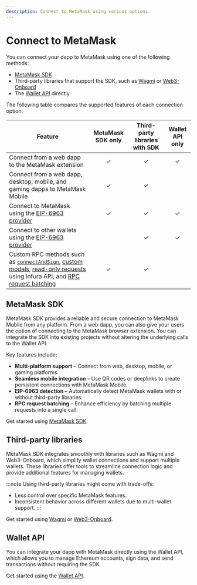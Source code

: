 ```yaml
---
description: Connect to MetaMask using various options.
---
```


# Connect to MetaMask

You can connect your dapp to MetaMask using one of the following methods:

- [MetaMask SDK](metamask-sdk/index.md)
- Third-party libraries that support the SDK, such as [Wagmi](3rd-party-libraries/wagmi.md) or
  [Web3-Onboard](3rd-party-libraries/web3-onboard.md)
- The [Wallet API](wallet-api.md) directly

The following table compares the supported features of each connection option:

| Feature                                                                                                                                                                                                                                                                                            | MetaMask SDK only | Third-party libraries with SDK | Wallet API only |
|----------------------------------------------------------------------------------------------------------------------------------------------------------------------------------------------------------------------------------------------------------------------------------------------------|:-----------------:|:------------------------------:|:---------------:|
| Connect from a web dapp to the MetaMask extension                                                                                                                                                                                                                                                  |         ✓         |               ✓                |        ✓        |
| Connect from a web dapp, desktop, mobile, and gaming dapps to MetaMask Mobile                                                                                                                                                                                                                      |         ✓         |               ✓                |                 |
| Connect to MetaMask using the [EIP-6963 provider](../concepts/wallet-interoperability.md)                                                                                                                                                                                                          |         ✓         |               ✓                |        ✓        |
| Connect to other wallets using the [EIP-6963 provider](../concepts/wallet-interoperability.md)                                                                                                                                                                                                     |                   |               ✓                |        ✓        |
| Custom RPC methods such as [`connectAndSign`](../how-to/sign-data/connect-and-sign.md), [custom modals](../how-to/display/display-custom-modals.md), [read-only requests](../how-to/make-read-only-requests.md) using Infura API, and [RPC request batching](../how-to/batch-json-rpc-requests.md) |         ✓         |               ✓                |                 |

## MetaMask SDK

MetaMask SDK provides a reliable and secure connection to MetaMask Mobile from any platform. From a web dapp, you can also give your users the option of connecting to the MetaMask browser extension. You can integrate the SDK into existing projects without altering the underlying calls to the Wallet API.

Key features include:

- **Multi-platform support** – Connect from web, desktop, mobile, or gaming platforms.
- **Seamless mobile integration** – Use QR codes or deeplinks to create persistent connections with MetaMask Mobile.
- **EIP-6963 detection** – Automatically detect MetaMask wallets with or without third-party libraries.
- **RPC request batching** – Enhance efficiency by batching multiple requests into a single call.

Get started using [MetaMask SDK](metamask-sdk/index.md).

## Third-party libraries

MetaMask SDK integrates smoothly with libraries such as Wagmi and Web3-Onboard, which simplify wallet connections and support multiple wallets. These libraries offer tools to streamline connection logic and provide additional features for managing wallets.

:::note
Using third-party libraries might come with trade-offs:

- Less control over specific MetaMask features.
- Inconsistent behavior across different wallets due to multi-wallet support.
:::

Get started using [Wagmi](3rd-party-libraries/wagmi.md) or [Web3-Onboard](3rd-party-libraries/web3-onboard.md).

## Wallet API

You can integrate your dapp with MetaMask directly using the Wallet API, which allows you to manage Ethereum accounts, sign data, and send transactions without requiring the SDK.

Get started using the [Wallet API](wallet-api.md).
